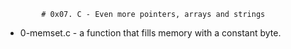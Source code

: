             # 0x07. C - Even more pointers, arrays and strings


* 0-memset.c - a function that fills memory with a constant byte.
